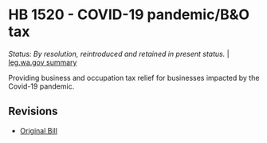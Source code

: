 # HB 1520 - COVID-19 pandemic/B&O tax
*Status: By resolution, reintroduced and retained in present status.* | [leg.wa.gov summary](https://app.leg.wa.gov/billsummary?BillNumber=1520&Year=2021)

Providing business and occupation tax relief for businesses impacted by the Covid-19 pandemic.

## Revisions
* [Original Bill](1/)